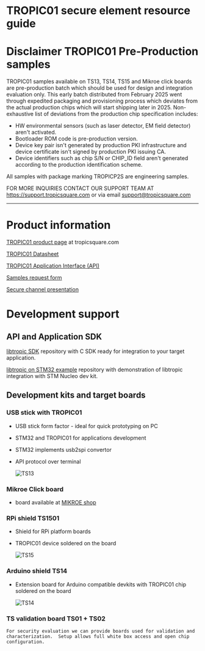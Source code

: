 # TROPIC01 secure element resource guide

# Disclaimer TROPIC01 Pre-Production  samples

TROPIC01 samples available on TS13, TS14, TS15 and Mikroe click boards are pre-production batch which should be used for design and integration evaluation only. This early batch distributed from February 2025 went through expedited packaging and provisioning process which deviates from the actual production chips which will start shipping later in 2025. Non-exhaustive list of deviations from the production chip specification includes:
 - HW environmental sensors (such as laser detector, EM field detector) aren't activated.
 - Bootloader ROM code is pre-production version.
 - Device key pair isn't generated by production PKI infrastructure and device certificate isn't signed by production PKI issuing CA.
 - Device identifiers such as chip S/N or CHIP_ID field aren't generated according to the production identification scheme.
 
All samples with package marking TROPICP2S are engineering samples.

 FOR MORE INQUIRIES CONTACT OUR SUPPORT TEAM AT https://support.tropicsquare.com or via email support@tropicsquare.com
 

 ----

# Product information 

[TROPIC01 product page](https://tropicsquare.com/tropic01) at tropicsquare.com

[TROPIC01 Datasheet](/doc/datasheet/ODD_tropic01_datasheet_revA6.pdf) 


[TROPIC01 Application Interface (API)](/doc/api/tropic01_user_api_v1.1.2.pdf) 


[Samples request form](https://tropicsquare.com/tropic01-samples)

[Secure channel presentation](https://cdn.prod.website-files.com/625faf6f5e93e941317bb67f/66e981e79dee26dc81650c11_ches24_jerabek_final_key.pdf)

# Development support 


## API and Application SDK
[libtropic SDK](https://github.com/tropicsquare/libtropic) repository with C SDK ready for integration to your target application.

[libtropic on STM32 example](https://github.com/tropicsquare/libtropic-stm32) repository with demonstration of libtropic integration with STM Nucleo dev kit.


  ## Development kits and target boards



  ### USB stick with TROPIC01 
  * USB stick form factor - ideal for quick prototyping on PC
  * STM32 and TROPIC01 for applications development
  * STM32 implements usb2spi convertor
  * API protocol over terminal

    ![TS13](/doc/boards/ts1301_top_assembled.png)

  ### Mikroe Click board 
  * board available at [MIKROE shop](https://www.mikroe.com/secure-tropic-click)

  

  ### RPi shield TS1501   
  * Shield for RPi platform boards
  * TROPIC01 device soldered on the board

    ![TS15](/doc/boards/ts1501_top_assembled.png)
    
  ### Arduino shield TS14
  * Extension board for Arduino compatible devkits with TROPIC01 chip soldered on the board 

    ![TS14](/doc/boards/ts1401_top_assembled.png)
    
   

 ### TS validation board TS01 + TS02
    For security evaluation we can provide boards used for validation and characterization.  Setup allows full white box access and open chip configuration.


